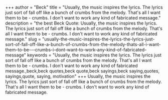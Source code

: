 +++
author = "Beck"
title = "Usually, the music inspires the lyrics. The lyrics just sort of fall off like a bunch of crumbs from the melody. That's all I want them to be - crumbs. I don't want to work any kind of fabricated message."
description = "the best Beck Quote: Usually, the music inspires the lyrics. The lyrics just sort of fall off like a bunch of crumbs from the melody. That's all I want them to be - crumbs. I don't want to work any kind of fabricated message."
slug = "usually-the-music-inspires-the-lyrics-the-lyrics-just-sort-of-fall-off-like-a-bunch-of-crumbs-from-the-melody-thats-all-i-want-them-to-be---crumbs-i-dont-want-to-work-any-kind-of-fabricated-message"
keywords = "Usually, the music inspires the lyrics. The lyrics just sort of fall off like a bunch of crumbs from the melody. That's all I want them to be - crumbs. I don't want to work any kind of fabricated message.,beck,beck quotes,beck quote,beck sayings,beck saying,quotes, sayings,quote, saying, motivation"
+++
Usually, the music inspires the lyrics. The lyrics just sort of fall off like a bunch of crumbs from the melody. That's all I want them to be - crumbs. I don't want to work any kind of fabricated message.
